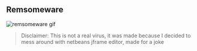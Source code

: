 ## Remsomeware
![remsomeware gif](https://i.imgur.com/I1O7wtr.gif)

> Disclaimer: This is not a real virus, it was made because I decided to mess around with netbeans jframe editor, made for a joke
